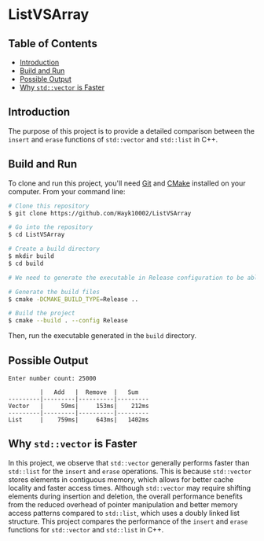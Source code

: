 # ListVSArray

## Table of Contents
- [Introduction](#introduction)
- [Build and Run](#build-and-run)
- [Possible Output](#possable-output)
- [Why `std::vector` is Faster](#why-stdvector-is-faster)

## Introduction
The purpose of this project is to provide a detailed comparison between the `insert` and `erase` functions of `std::vector` and `std::list` in C++.

## Build and Run
To clone and run this project, you'll need [Git](https://git-scm.com) and [CMake](https://cmake.org/) installed on your computer. From your command line:

```bash
# Clone this repository
$ git clone https://github.com/Hayk10002/ListVSArray

# Go into the repository
$ cd ListVSArray

# Create a build directory
$ mkdir build
$ cd build

# We need to generate the executable in Release configuration to be able to observe the time difference between std::list and std::vector

# Generate the build files
$ cmake -DCMAKE_BUILD_TYPE=Release ..

# Build the project
$ cmake --build . --config Release
```

Then, run the executable generated in the `build` directory.

## Possible Output

```
Enter number count: 25000 

         |   Add   |  Remove  |   Sum   
---------|---------|----------|---------
Vector   |     59ms|     153ms|    212ms
---------|---------|----------|---------
List     |    759ms|     643ms|   1402ms
```

## Why `std::vector` is Faster
In this project, we observe that `std::vector` generally performs faster than `std::list` for the `insert` and `erase` operations. This is because `std::vector` stores elements in contiguous memory, which allows for better cache locality and faster access times. Although `std::vector` may require shifting elements during insertion and deletion, the overall performance benefits from the reduced overhead of pointer manipulation and better memory access patterns compared to `std::list`, which uses a doubly linked list structure.
This project compares the performance of the `insert` and `erase` functions for `std::vector` and `std::list` in C++.

